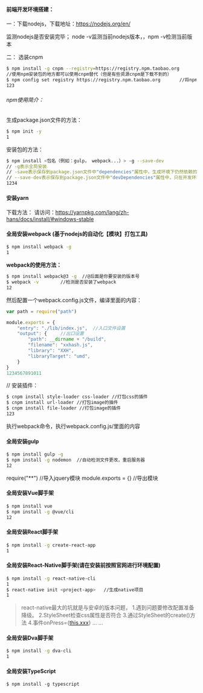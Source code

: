 #### 前端开发环境搭建：

一：下载nodejs，下载地址：https://nodejs.org/en/

监测nodejs是否安装完毕； node -v监测当前nodejs版本，，npm -v检测当前版本

二： 选装cnpm

```bash
$ npm install -g cnpm --registry=https://registry.npm.taobao.org
//使用npm安装包的地方都可以使用cnpm替代（但是有些资源cnpm是下载不到的）
$ npm config set registry https://registry.npm.taobao.org		//将npm设置使用cnpm
123
```

###### npm使用简介：

生成package.json文件的方法：

```bash
$ npm init -y
1
```

安装包的方法：

```bash
$ npm install <包名（例如：gulp， webpack...）> -g --save-dev
// -g表示全局安装
// -save表示保存到package.json文件中"dependencies"属性中，生成环境下仍然依赖的包，使用-save,可以简写为-S
// --save-dev表示保存到package.json文件中"devDependencies"属性中，只在开发环境下使用到的依赖包，使用--sabe-dev,可简写为-D
1234
```

#### 安装yarn

下载方法：
 请访问：https://yarnpkg.com/lang/zh-hans/docs/install/#windows-stable

#### 全局安装webpack (基于nodejs的自动化【模块】打包工具)

```bash
$ npm install webpack -g
1
```

**webpack的使用方法：**

```bash
$ npm install webpack@3 -g  //@后面是你要安装的版本号
$ webpack -v		//检测是否安装了webpack
12
```

然后配置一个webpack.config.js文件，编译里面的内容：

```js
var path = require("path")

module.exports = {
	"entry": "./lib/index.js",	//入口文件设置
	"output": {		//出口设置
		"path": __dirname + "/build",
		"filename": "xxhash.js", 
		"library": "XXH", 
		"libraryTarget": "umd",
	}
}
1234567891011
```

// 安装插件：

```bash
$ cnpm install style-loader css-loader //打包css的插件
$ cnpm install url-loader //打包image的插件
$ cnpm install file-loader //打包image的插件
123
```

执行webpack命令，执行webpack.config.js/里面的内容

#### 全局安装gulp

```bash
$ npm install gulp -g
$ npm install -g nodemon  //自动检测文件更改，重启服务器
12
```

require("**") //导入jquery模块
 module.exports = {} //导出模块

#### 全局安装Vue脚手架

```bash
$ npm install vue
$ npm install -g @vue/cli
12
```

#### 全局安装React脚手架

```bash
$ npm install -g create-react-app
1
```

#### 全局安装React-Native脚手架(请在安装前按照官网进行环境配置)

```bash
$ npm install -g react-native-cli
1
$ react-native init <project-app>	//生成native项目
1
```

> react-native最大的坑就是与安卓的版本问题，
>  1.遇到问题要修改配置准备降级。
>  2.StyleSheet检查css属性是否符合
>  3.通过StyleSheet的create()方法
>  4.事件onPress={[this.xxx](http://this.xxx)}
>  … …

#### 全局安装Dva脚手架

```bash
$ npm install -g dva-cli
1
```

#### 全局安装TypeScript

```base
$ npm install -g typescript
```